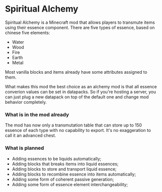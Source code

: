 # Spiritual Alchemy

Spiritual Alchemy is a Minecraft mod that allows players to transmute items using their essence component.
There are five types of essence, based on chinese five elements:

* Water
* Wood
* Fire
* Earth
* Metal

Most vanilla blocks and items already have some attributes assigned to them.

What makes this mod the best choice as an alchemy mod is that all essence converion values can be set in datapacks.
So if you're hosting a server, you can just plug a new datapack on top of the default one and change mod behavior completely.

### What is in the mod already

The mod has now only a transmutation table that can store up to 150 essence of each type with no capability to export.
It's no exaggeration to call it an advanced chest.

### What is planned

* Adding essences to be liquids automatically;
* Adding blocks that breaks items into liquid essences;
* Adding blocks to store and transport liquid essence;
* Adding blocks to recombine essence into items automatically;
* Adding some form of coherent passive generation;
* Adding some form of essence element interchangeability;